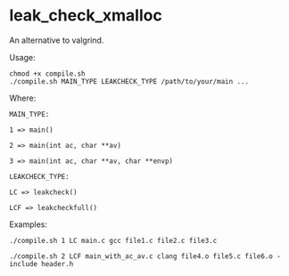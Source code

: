 # leak_check_xmalloc

An alternative to valgrind.

Usage:

	chmod +x compile.sh
	./compile.sh MAIN_TYPE LEAKCHECK_TYPE /path/to/your/main ...

Where:

	MAIN_TYPE:

	1 => main()

	2 => main(int ac, char **av)

	3 => main(int ac, char **av, char **envp)

	LEAKCHECK_TYPE:

	LC => leakcheck()

	LCF => leakcheckfull()

Examples:

	./compile.sh 1 LC main.c gcc file1.c file2.c file3.c

	./compile.sh 2 LCF main_with_ac_av.c clang file4.o file5.c file6.o -include header.h
